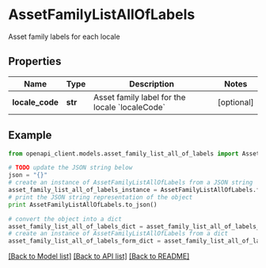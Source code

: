 # AssetFamilyListAllOfLabels

Asset family labels for each locale

## Properties
Name | Type | Description | Notes
------------ | ------------- | ------------- | -------------
**locale_code** | **str** | Asset family label for the locale &#x60;localeCode&#x60; | [optional] 

## Example

```python
from openapi_client.models.asset_family_list_all_of_labels import AssetFamilyListAllOfLabels

# TODO update the JSON string below
json = "{}"
# create an instance of AssetFamilyListAllOfLabels from a JSON string
asset_family_list_all_of_labels_instance = AssetFamilyListAllOfLabels.from_json(json)
# print the JSON string representation of the object
print AssetFamilyListAllOfLabels.to_json()

# convert the object into a dict
asset_family_list_all_of_labels_dict = asset_family_list_all_of_labels_instance.to_dict()
# create an instance of AssetFamilyListAllOfLabels from a dict
asset_family_list_all_of_labels_form_dict = asset_family_list_all_of_labels.from_dict(asset_family_list_all_of_labels_dict)
```
[[Back to Model list]](../README.md#documentation-for-models) [[Back to API list]](../README.md#documentation-for-api-endpoints) [[Back to README]](../README.md)


